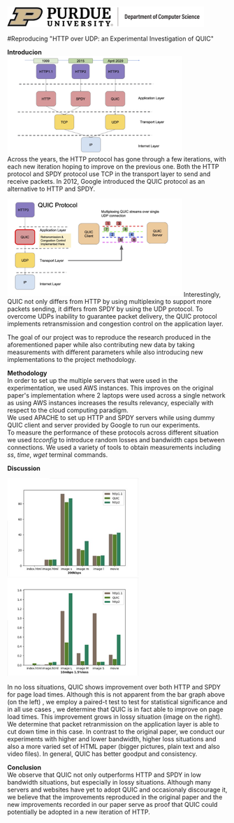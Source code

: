 <img src="images/purdue-cs-logo.jpg" alt="drawing" width="450"/>

#Reproducing "HTTP over UDP: an Experimental Investigation of QUIC"

**Introducion**   
<img src="images/httpOverview.jpg" alt="drawing" width="400"/>   
Across the years, the HTTP protocol has gone through a few iterations, with each new iteration hoping to improve
on the previous one. Both the HTTP protocol and SPDY protocol use TCP in the transport layer to send and receive packets. In 2012, Google introduced the QUIC protocol as an alternative to HTTP and SPDY.   

<img src="images/quicImage.jpg"  alt="drawing" width="400"/>   
Interestingly, QUIC not only differs from HTTP by using multiplexing to support more packets sending, it differs from SPDY by using the UDP protocol. To overcome UDPs inability to guarantee packet delivery, the QUIC protocol implements retransmission and congestion control on the application layer.   

The goal of our project was to reproduce the research produced in the aforementioned paper while also contributing new data by taking measurements with different parameters while also introducing new implementations to the project methodology.


**Methodology**  
In order to set up the multiple servers that were used in the experimentation, we used AWS instances. This improves on the original paper's implementation where 2 laptops were used across a single network as using AWS instances increases the results relevancy, especially with respect to the cloud computing paradigm.   
We used APACHE to set up HTTP and SPDY servers while using dummy QUIC client and server provided by Google to run our experiments.   
To measure the performance of these protocols across different situation we used *tcconfig* to introduce random losses and bandwidth caps between connections. We used a variety of tools to obtain measurements including *ss*, *time*, *wget* terminal commands.


**Discussion**   
<p float="center" >
  <img src="images/200kbps.jpg" width="300" />
  <img src="images/10mbps1.5loss.png" width="300" /> 
</p> 

In no loss situations, QUIC shows improvement over both HTTP and SPDY for page load times. Although this is not apparent from the bar graph above (on the left) , we employ a paired-t test to test for statistical significance and in all use cases , we determine that QUIC is in fact able to improve on page load times. This improvement grows in lossy situation (image on the right). We determine that packet retranmission on the application layer is able to cut down time in this case.  In contrast to the original paper, we conduct our experiments with higher and lower bandwidth, higher loss situations and also a more varied set of HTML paper (bigger pictures, plain text and also video files). In general, QUIC has better goodput and consistency.

**Conclusion**  
We observe that QUIC not only outperforms HTTP and SPDY in low bandwidth situations, but especially in lossy situations. Although many servers and websites have yet to adopt QUIC and occasionaly discourage it, we believe that the improvements reproduced in the original paper and the new improvements recorded in our paper serve as proof that QUIC could potentially be adopted in a new iteration of HTTP.